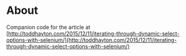 # About
Companion code for the article at [http://toddhayton.com/2015/12/11/iterating-through-dynamic-select-options-with-selenium/](http://toddhayton.com/2015/12/11/iterating-through-dynamic-select-options-with-selenium/)
